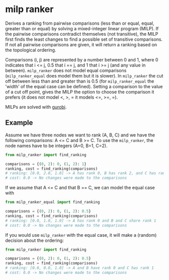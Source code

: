 # milp ranker
Derives a ranking from pairwise comparisons (less than or equal, equal, greater than or equal) by solving a mixed-integer linear program (MILP). If the pairwise comparisons contradict themselves (not transitive), the MILP first finds the least changes to find a possible set of transitive comparisons. If not all pairwise comparisons are given, it will return a ranking based on the topological ordering.

Comparisons (i, j) are represented by a number between 0 and 1, where 0 indicates that i <= j, 0.5 that i == j, and 1  that i >= j (and any value in between). `milp_ranker` does not model equal comparisons (`milp_ranker_equal` does model them but it is slower). In `milp_ranker` the cut off between less than and greater than is 0.5 (for `milp_ranker_equal` the 'width' of the equal case can be defined). Setting a comparison to the value of a cut off point, gives the MILP the option to choose the comparison it prefers (it does not model <, >, = it models <=, >=, =).

MILPs are solved with [gurobi](http://www.gurobi.com/).

## Example
Assume we have three nodes we want to rank (A, B, C) and we have the following comparisons: A <= C and B >= C. To use the `milp_ranker`, the node names have to be integers (A=0, B=1, C=2).

```python
from milp_ranker import find_ranking

comparisons = {(0, 2): 0, (1, 2): 1}
ranking, cost = find_ranking(comparisons)
# ranking: [0.0, 2.0, 1.0] -> A has rank 0, B has rank 2, and C has rank 1
# cost: 0.0 -> No changes were made to the comparisons
``` 

If we assume that A <= C and that B == C, we can model the equal case with
```python
from milp_ranker_equal import find_ranking

comparisons = {(0, 2): 0, (1, 2): 0.5}
ranking, cost = find_ranking(comparisons)
# ranking: [0.0, 1.0, 1.0] -> A has rank 0 and B and C share rank 1
# cost: 0.0 -> No changes were made to the comparisons
```

If you would use `milp_ranker` with the equal case, it will make a (random) decision about the ordering:
```python
from milp_ranker import find_ranking

comparisons = {(0, 2): 0, (1, 2): 0.5}
ranking, cost = find_ranking(comparisons)
# ranking: [0.0, 0.0, 1.0] -> A and B have rank 0 and C has rank 1
# cost: 0.0 -> No changes were made to the comparisons
```
